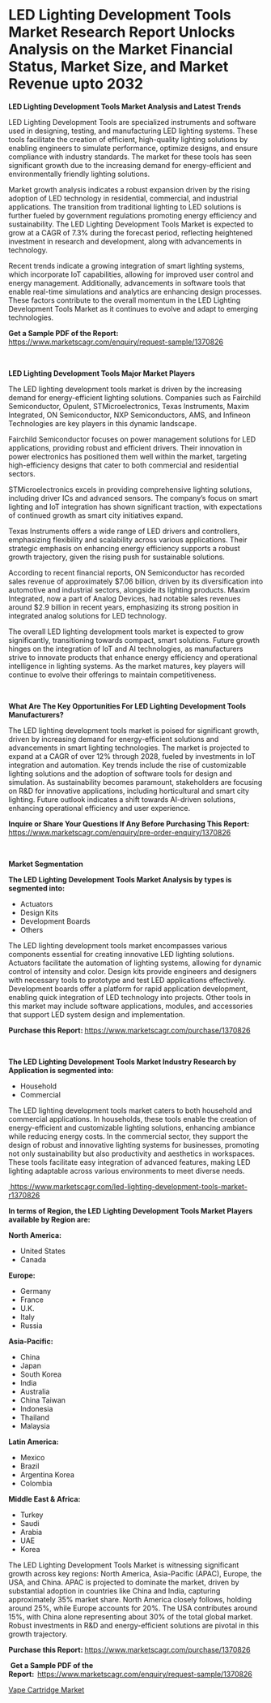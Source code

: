 <p><h1>LED Lighting Development Tools Market Research Report Unlocks Analysis on the Market Financial Status, Market Size, and Market Revenue upto 2032</h1></p><p><strong>LED Lighting Development Tools Market Analysis and Latest Trends</strong></p>
<p><p>LED Lighting Development Tools are specialized instruments and software used in designing, testing, and manufacturing LED lighting systems. These tools facilitate the creation of efficient, high-quality lighting solutions by enabling engineers to simulate performance, optimize designs, and ensure compliance with industry standards. The market for these tools has seen significant growth due to the increasing demand for energy-efficient and environmentally friendly lighting solutions.</p><p>Market growth analysis indicates a robust expansion driven by the rising adoption of LED technology in residential, commercial, and industrial applications. The transition from traditional lighting to LED solutions is further fueled by government regulations promoting energy efficiency and sustainability. The LED Lighting Development Tools Market is expected to grow at a CAGR of 7.3% during the forecast period, reflecting heightened investment in research and development, along with advancements in technology.</p><p>Recent trends indicate a growing integration of smart lighting systems, which incorporate IoT capabilities, allowing for improved user control and energy management. Additionally, advancements in software tools that enable real-time simulations and analytics are enhancing design processes. These factors contribute to the overall momentum in the LED Lighting Development Tools Market as it continues to evolve and adapt to emerging technologies.</p></p>
<p><strong>Get a Sample PDF of the Report:&nbsp;</strong> <a href="https://www.marketscagr.com/enquiry/request-sample/1370826?utm_campaign=3550&utm_medium=2&utm_source=Github&utm_content=ia&utm_term=22032025&utm_id=led-lighting-development-tools">https://www.marketscagr.com/enquiry/request-sample/1370826</a></p>
<p>&nbsp;</p>
<p><strong>LED Lighting Development Tools Major Market Players</strong></p>
<p><p>The LED lighting development tools market is driven by the increasing demand for energy-efficient lighting solutions. Companies such as Fairchild Semiconductor, Opulent, STMicroelectronics, Texas Instruments, Maxim Integrated, ON Semiconductor, NXP Semiconductors, AMS, and Infineon Technologies are key players in this dynamic landscape.</p><p>Fairchild Semiconductor focuses on power management solutions for LED applications, providing robust and efficient drivers. Their innovation in power electronics has positioned them well within the market, targeting high-efficiency designs that cater to both commercial and residential sectors.</p><p>STMicroelectronics excels in providing comprehensive lighting solutions, including driver ICs and advanced sensors. The company’s focus on smart lighting and IoT integration has shown significant traction, with expectations of continued growth as smart city initiatives expand.</p><p>Texas Instruments offers a wide range of LED drivers and controllers, emphasizing flexibility and scalability across various applications. Their strategic emphasis on enhancing energy efficiency supports a robust growth trajectory, given the rising push for sustainable solutions.</p><p>According to recent financial reports, ON Semiconductor has recorded sales revenue of approximately $7.06 billion, driven by its diversification into automotive and industrial sectors, alongside its lighting products. Maxim Integrated, now a part of Analog Devices, had notable sales revenues around $2.9 billion in recent years, emphasizing its strong position in integrated analog solutions for LED technology.</p><p>The overall LED lighting development tools market is expected to grow significantly, transitioning towards compact, smart solutions. Future growth hinges on the integration of IoT and AI technologies, as manufacturers strive to innovate products that enhance energy efficiency and operational intelligence in lighting systems. As the market matures, key players will continue to evolve their offerings to maintain competitiveness.</p></p>
<p>&nbsp;</p>
<p><strong>What Are The Key Opportunities For LED Lighting Development Tools Manufacturers?</strong></p>
<p><p>The LED lighting development tools market is poised for significant growth, driven by increasing demand for energy-efficient solutions and advancements in smart lighting technologies. The market is projected to expand at a CAGR of over 12% through 2028, fueled by investments in IoT integration and automation. Key trends include the rise of customizable lighting solutions and the adoption of software tools for design and simulation. As sustainability becomes paramount, stakeholders are focusing on R&D for innovative applications, including horticultural and smart city lighting. Future outlook indicates a shift towards AI-driven solutions, enhancing operational efficiency and user experience.</p></p>
<p><strong>Inquire or Share Your Questions If Any Before Purchasing This Report:</strong> <a href="https://www.marketscagr.com/enquiry/pre-order-enquiry/1370826?utm_campaign=3550&utm_medium=2&utm_source=Github&utm_content=ia&utm_term=22032025&utm_id=led-lighting-development-tools">https://www.marketscagr.com/enquiry/pre-order-enquiry/1370826</a></p>
<p>&nbsp;</p>
<p><strong>Market Segmentation</strong></p>
<p><strong>The LED Lighting Development Tools Market Analysis by types is segmented into:</strong></p>
<p><ul><li>Actuators</li><li>Design Kits</li><li>Development Boards</li><li>Others</li></ul></p>
<p><p>The LED lighting development tools market encompasses various components essential for creating innovative LED lighting solutions. Actuators facilitate the automation of lighting systems, allowing for dynamic control of intensity and color. Design kits provide engineers and designers with necessary tools to prototype and test LED applications effectively. Development boards offer a platform for rapid application development, enabling quick integration of LED technology into projects. Other tools in this market may include software applications, modules, and accessories that support LED system design and implementation.</p></p>
<p><strong>Purchase this Report:&nbsp;</strong><a href="https://www.marketscagr.com/purchase/1370826?utm_campaign=3550&utm_medium=2&utm_source=Github&utm_content=ia&utm_term=22032025&utm_id=led-lighting-development-tools">https://www.marketscagr.com/purchase/1370826</a></p>
<p>&nbsp;</p>
<p><strong>The LED Lighting Development Tools Market Industry Research by Application is segmented into:</strong></p>
<p><ul><li>Household</li><li>Commercial</li></ul></p>
<p><p>The LED lighting development tools market caters to both household and commercial applications. In households, these tools enable the creation of energy-efficient and customizable lighting solutions, enhancing ambiance while reducing energy costs. In the commercial sector, they support the design of robust and innovative lighting systems for businesses, promoting not only sustainability but also productivity and aesthetics in workspaces. These tools facilitate easy integration of advanced features, making LED lighting adaptable across various environments to meet diverse needs.</p></p>
<p><a href="https://www.marketscagr.com/led-lighting-development-tools-market-r1370826?utm_campaign=3550&utm_medium=2&utm_source=Github&utm_content=ia&utm_term=22032025&utm_id=led-lighting-development-tools">&nbsp;https://www.marketscagr.com/led-lighting-development-tools-market-r1370826</a></p>
<p><strong>In terms of Region, the LED Lighting Development Tools Market Players available by Region are:</strong></p>
<p>
    <p> <strong> North America: </strong>
        <ul>
            <li>United States</li>
            <li>Canada</li>
        </ul>
        </p> 
    <p> <strong> Europe: </strong>
        <ul>
            <li>Germany</li>
            <li>France</li>
            <li>U.K.</li>
            <li>Italy</li>
            <li>Russia</li>
        </ul>
        </p> 
    <p> <strong> Asia-Pacific: </strong>
        <ul>
            <li>China</li>
            <li>Japan</li>
            <li>South Korea</li>
            <li>India</li>
            <li>Australia</li>
            <li>China Taiwan</li>
            <li>Indonesia</li>
            <li>Thailand</li>
            <li>Malaysia</li>
        </ul>
        </p> 
    <p> <strong> Latin America: </strong>
        <ul>
            <li>Mexico</li>
            <li>Brazil</li>
            <li>Argentina Korea</li>
            <li>Colombia</li>
        </ul>
        </p> 
    <p> <strong> Middle East & Africa: </strong>
        <ul>
            <li>Turkey</li>
            <li>Saudi</li>
            <li>Arabia</li>
            <li>UAE</li>
            <li>Korea</li>
        </ul>
    </p>
    </p>
<p><p>The LED Lighting Development Tools Market is witnessing significant growth across key regions: North America, Asia-Pacific (APAC), Europe, the USA, and China. APAC is projected to dominate the market, driven by substantial adoption in countries like China and India, capturing approximately 35% market share. North America closely follows, holding around 25%, while Europe accounts for 20%. The USA contributes around 15%, with China alone representing about 30% of the total global market. Robust investments in R&D and energy-efficient solutions are pivotal in this growth trajectory.</p></p>
<p><strong>Purchase this Report: </strong><a href="https://www.marketscagr.com/purchase/1370826?utm_campaign=3550&utm_medium=2&utm_source=Github&utm_content=ia&utm_term=22032025&utm_id=led-lighting-development-tools">https://www.marketscagr.com/purchase/1370826</a></p>
<p>&nbsp;<strong>Get a Sample PDF of the Report:&nbsp;&nbsp;</strong><a href="https://www.marketscagr.com/enquiry/request-sample/1370826?utm_campaign=3550&utm_medium=2&utm_source=Github&utm_content=ia&utm_term=22032025&utm_id=led-lighting-development-tools">https://www.marketscagr.com/enquiry/request-sample/1370826</a></p>
<p><strong></strong></p>
<p><p><a href="https://github.com/neiridionna/Market-Research-Report-List-1/blob/main/vape-cartridge-market.md?utm_campaign=3550&utm_medium=2&utm_source=Github&utm_content=ia&utm_term=22032025&utm_id=led-lighting-development-tools">Vape Cartridge Market</a></p></p>